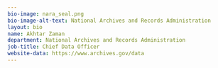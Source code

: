 ```yaml
---
bio-image: nara_seal.png
bio-image-alt-text: National Archives and Records Administration
layout: bio
name: Akhtar Zaman
department: National Archives and Records Administration
job-title: Chief Data Officer
website-data: https://www.archives.gov/data
---
```

